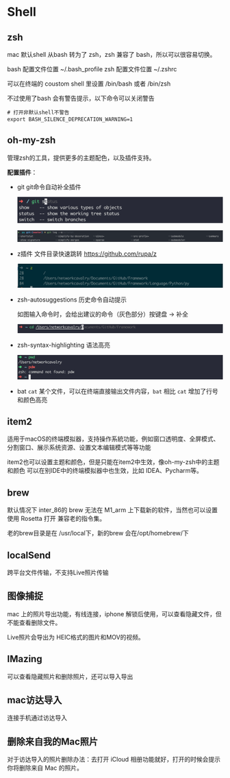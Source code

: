 # Shell

## zsh

mac 默认shell 从bash 转为了 zsh，zsh 兼容了 bash，所以可以很容易切换。

bash 配置文件位置  ~/.bash_profile	zsh 配置文件位置 ~/.zshrc

可以在终端的 coustom shell 里设置 /bin/bash 或者 /bin/zsh

不过使用了bash 会有警告提示，以下命令可以关闭警告

```shell
# 打开非默认shell不警告
export BASH_SILENCE_DEPRECATION_WARNING=1
```

## oh-my-zsh

管理zsh的工具，提供更多的主题配色，以及插件支持。

**配置插件**：

- git git命令自动补全插件

  ![image-20230903152021649](img/mac/image-20230903152021649.png)

  ![image-20230903152727133](img/mac/image-20230903152727133.png)

- z插件 文件目录快速跳转	 https://github.com/rupa/z

  ![image-20230903153511272](img/mac/image-20230903153511272.png)

- zsh-autosuggestions  历史命令自动提示

  如图输入命令时，会给出建议的命令（灰色部分）按键盘 → 补全

  ![image-20230903152902895](img/mac/image-20230903152902895.png)

- zsh-syntax-highlighting 语法高亮

  ![image-20230903152835692](img/mac/image-20230903152835692.png)

- bat  `cat` 某个文件，可以在终端直接输出文件内容，`bat` 相比 `cat` 增加了行号和颜色高亮 

## item2 

适用于macOS的终端模拟器，支持操作系統功能，例如窗口透明度、全屏模式、分割窗口、展示系统资源、设置文本编辑模式等等功能

item2也可以设置主题和颜色，但是只能在item2中生效，像oh-my-zsh中的主题和颜色 可以在别IDE中的终端模拟器中也生效，比如 IDEA、Pycharm等。

## brew

默认情况下 inter_86的 brew 无法在 M1_arm 上下载新的软件，当然也可以设置使用 Rosetta 打开 兼容老的指令集。

老的brew目录是在 /usr/local下，新的brew 会在/opt/homebrew/下





## localSend

跨平台文件传输，不支持Live照片传输

## 图像捕捉

mac 上的照片导出功能，有线连接，iphone 解锁后使用，可以查看隐藏文件，但不能查看删除文件。

Live照片会导出为 HEIC格式的图片和MOV的视频。

## IMazing

可以查看隐藏照片和删除照片，还可以导入导出

## mac访达导入

连接手机通过访达导入

## 删除来自我的Mac照片

对于访达导入的照片删除办法：去打开 iCloud 相册功能就好，打开的时候会提示你将删除来自 Mac 的照片。
